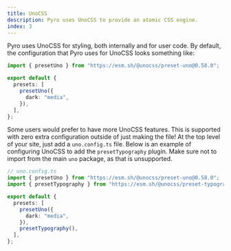 ```yaml
---
title: UnoCSS
description: Pyro uses UnoCSS to provide an atomic CSS engine.
index: 3
---
```


Pyro uses UnoCSS for styling, both internally and for user code. By default, the
configuration that Pyro uses for UnoCSS looks something like:

```ts
import { presetUno } from "https://esm.sh/@unocss/preset-uno@0.58.0";

export default {
  presets: [
    presetUno({
      dark: "media",
    }),
  ],
};
```

Some users would prefer to have more UnoCSS features. This is supported with
zero extra configuration outside of just making the file! At the top level of
your site, just add a `uno.config.ts` file. Below is an example of configuring
UnoCSS to add the `presetTypography` plugin. Make sure not to import from the
main `uno` package, as that is unsupported.

```ts
// uno.config.ts
import { presetUno } from "https://esm.sh/@unocss/preset-uno@0.58.0";
import { presetTypography } from "https://esm.sh/@unocss/preset-typography@0.58.0";

export default {
  presets: [
    presetUno({
      dark: "media",
    }),
    presetTypography(),
  ],
};
```
